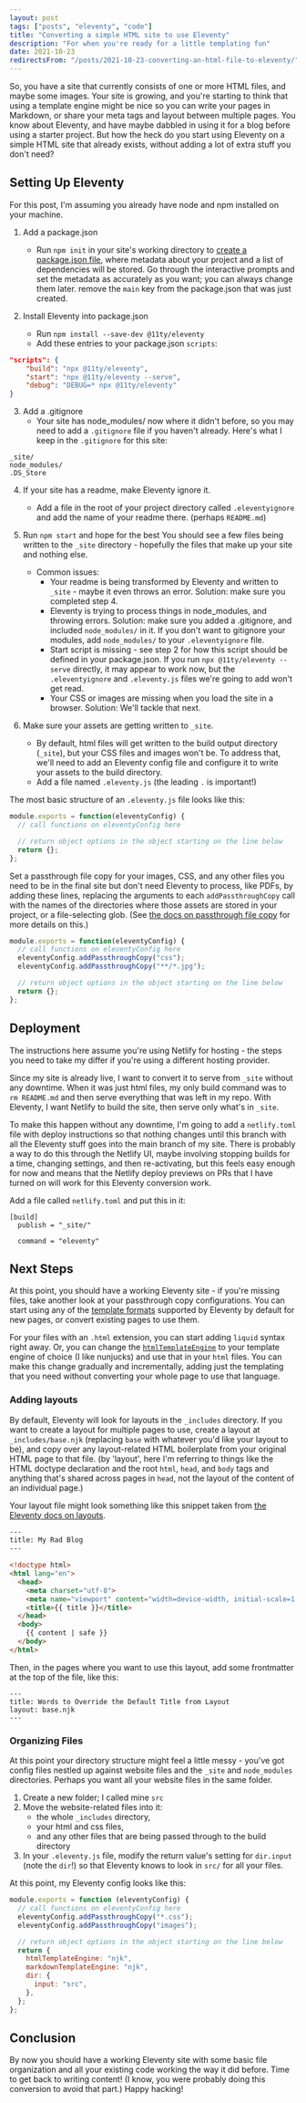 ```yaml
---
layout: post
tags: ["posts", "eleventy", "code"]
title: "Converting a simple HTML site to use Eleventy"
description: "For when you're ready for a little templating fun"
date: 2021-10-23
redirectsFrom: "/posts/2021-10-23-converting-an-html-file-to-eleventy/"
---
```


So, you have a site that currently consists of one or more HTML files, and maybe some images. Your site is growing, and you're starting to think that using a template engine might be nice so you can write your pages in Markdown, or share your meta tags and layout between multiple pages. You know about Eleventy, and have maybe dabbled in using it for a blog before using a starter project. But how the heck do you start using Eleventy on a simple HTML site that already exists, without adding a lot of extra stuff you don't need?

## Setting Up Eleventy
For this post, I'm assuming you already have node and npm installed on your machine. 

1. Add a package.json
    - Run `npm init` in your site's working directory to [create a package.json file](https://docs.npmjs.com/creating-a-package-json-file), where metadata about your project and a list of dependencies will be stored. Go through the interactive prompts and set the metadata as accurately as you want; you can always change them later.
     remove the `main` key from the package.json that was just created. 

2. Install Eleventy into package.json
    - Run `npm install --save-dev @11ty/eleventy` 
    - Add these entries to your package.json `scripts`: 

```json
"scripts": {
    "build": "npx @11ty/eleventy",
    "start": "npx @11ty/eleventy --serve",
    "debug": "DEBUG=* npx @11ty/eleventy"
}
```

3. Add a .gitignore
    - Your site has node_modules/ now where it didn't before, so you may need to add a `.gitignore` file if you haven't already. Here's what I keep in the `.gitignore` for this site: 
```text
_site/
node_modules/
.DS_Store
```

4. If your site has a readme, make Eleventy ignore it.
    - Add a file in the root of your project directory called `.eleventyignore` and add the name of your readme there. (perhaps `README.md`)

5. Run `npm start` and hope for the best
You should see a few files being written to the `_site` directory - hopefully the files that make up your site and nothing else.
    - Common issues: 
        - Your readme is being transformed by Eleventy and written to `_site` - maybe it even throws an error.
        Solution: make sure you completed step 4.
        - Eleventy is trying to process things in node_modules, and throwing errors. 
        Solution: make sure you added a .gitignore, and included `node_modules/` in it. If you don't want to gitignore your modules, add `node_modules/` to your `.eleventyignore` file.
        - Start script is missing - see step 2 for how this script should be defined in your package.json. If you run `npx @11ty/eleventy --serve` directly, it may appear to work now, but the `.eleventyignore` and `.eleventy.js` files we're going to add won't get read. 
        - Your CSS or images are missing when you load the site in a browser. 
        Solution: We'll tackle that next.

6. Make sure your assets are getting written to `_site`.
    - By default, html files will get written to the build output directory (`_site`), but your CSS files and images won't be. To address that, we'll need to add an Eleventy config file and configure it to write your assets to the build directory. 
    - Add a file named `.eleventy.js` (the leading `.` is important!) 

The most basic structure of an `.eleventy.js` file looks like this: 
```javascript
module.exports = function(eleventyConfig) {
  // call functions on eleventyConfig here

  // return object options in the object starting on the line below
  return {};
};
```

Set a passthrough file copy for your images, CSS, and any other files you need to be in the final site but don't need Eleventy to process, like PDFs, by adding these lines, replacing the arguments to each `addPassthroughCopy` call with the names of the directories where those assets are stored in your project, or a file-selecting glob. (See [the docs on passthrough file copy](https://www.11ty.dev/docs/copy/) for more details on this.)

```javascript
module.exports = function(eleventyConfig) {
  // call functions on eleventyConfig here
  eleventyConfig.addPassthroughCopy("css");
  eleventyConfig.addPassthroughCopy("**/*.jpg");

  // return object options in the object starting on the line below
  return {};
};
```

## Deployment
The instructions here assume you're using Netlify for hosting - the steps you need to take my differ if you're using a different hosting provider. 

Since my site is already live, I want to convert it to serve from `_site` without any downtime. When it was just html files, my only build command was to `rm README.md` and then serve everything that was left in my repo. With Eleventy, I want Netlify to build the site, then serve only what's in `_site`. 

To make this happen without any downtime, I'm going to add a `netlify.toml` file with deploy instructions so that nothing changes until this branch with all the Eleventy stuff goes into the main branch of my site. There is probably a way to do this through the Netlify UI, maybe involving stopping builds for a time, changing settings, and then re-activating, but this feels easy enough for now and means that the Netlify deploy previews on PRs that I have turned on will work for this Eleventy conversion work.

Add a file called `netlify.toml` and put this in it: 

```
[build]
  publish = "_site/"

  command = "eleventy"
```

## Next Steps
At this point, you should have a working Eleventy site - if you're missing files, take another look at your passthrough copy configurations. You can start using any of the [template formats](https://www.11ty.dev/docs/languages/) supported by Eleventy by default for new pages, or convert existing pages to use them. 

For your files with an `.html` extension, you can start adding `liquid` syntax right away. Or, you can change the [`htmlTemplateEngine`](https://www.11ty.dev/docs/config/#default-template-engine-for-html-files) to your template engine of choice (I like nunjucks) and use that in your `html` files. You can make this change gradually and incrementally, adding just the templating that you need without converting your whole page to use that language. 

### Adding layouts
By default, Eleventy will look for layouts in the `_includes` directory. If you want to create a layout for multiple pages to use, create a layout at `_includes/base.njk` (replacing `base` with whatever you'd like your layout to be), and copy over any layout-related HTML boilerplate from your original HTML page to that file. (by 'layout', here I'm referring to things like the HTML doctype declaration and the root `html`, `head`, and `body` tags and anything that's shared across pages in `head`, not the layout of the content of an individual page.)

Your layout file might look something like this snippet taken from [the Eleventy docs on layouts](https://www.11ty.dev/docs/layouts/).

```html
---
title: My Rad Blog
---

<!doctype html>
<html lang="en">
  <head>
    <meta charset="utf-8">
    <meta name="viewport" content="width=device-width, initial-scale=1.0">
    <title>{{ title }}</title>
  </head>
  <body>
    {{ content | safe }}
  </body>
</html>
```

Then, in the pages where you want to use this layout, add some frontmatter at the top of the file, like this: 

```
---
title: Words to Override the Default Title from Layout
layout: base.njk
---
```

### Organizing Files
At this point your directory structure might feel a little messy - you've got config files nestled up against website files and the `_site` and `node_modules` directories. Perhaps you want all your website files in the same folder. 
1. Create a new folder; I called mine `src`
2. Move the website-related files into it: 
   - the whole `_includes` directory,
   - your html and css files,
   - and any other files that are being passed through to the build directory
3. In your `.eleventy.js` file, modify the return value's setting for `dir.input` (note the `dir`!) so that Eleventy knows to look in `src/` for all your files.

At this point, my Eleventy config looks like this:

```javascript
module.exports = function (eleventyConfig) {
  // call functions on eleventyConfig here
  eleventyConfig.addPassthroughCopy("*.css");
  eleventyConfig.addPassthroughCopy("images");

  // return object options in the object starting on the line below
  return {
    htmlTemplateEngine: "njk",
    markdownTemplateEngine: "njk",
    dir: {
      input: "src",
    },
  };
};
```

## Conclusion
By now you should have a working Eleventy site with some basic file organization and all your existing code working the way it did before. Time to get back to writing content! (I know, you were probably doing this conversion to avoid that part.) Happy hacking!

